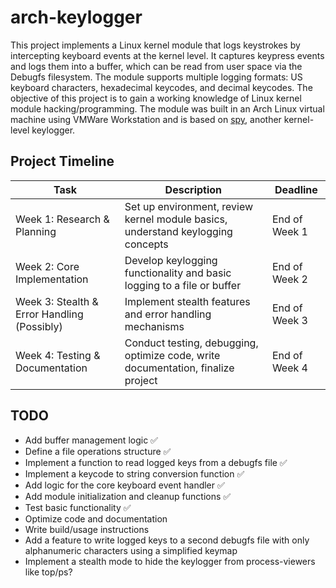 # arch-keylogger
This project implements a Linux kernel module that logs keystrokes by intercepting keyboard events at the kernel level. It captures keypress events and logs them into a buffer, which can be read from user space via the Debugfs filesystem. The module supports multiple logging formats: US keyboard characters, hexadecimal keycodes, and decimal keycodes.
The objective of this project is to gain a working knowledge of Linux kernel module hacking/programming. The module was built in an Arch Linux virtual machine using VMWare Workstation and is based on [spy](https://github.com/jarun/spy), another kernel-level keylogger.

## Project Timeline

| Task                         | Description                                                                  | Deadline       |
|------------------------------|-----------------------------------------------------------------------------|----------------|
| Week 1: Research & Planning  | Set up environment, review kernel module basics, understand keylogging concepts | End of Week 1 |
| Week 2: Core Implementation  | Develop keylogging functionality and basic logging to a file or buffer          | End of Week 2 |
| Week 3: Stealth & Error Handling (Possibly) | Implement stealth features and error handling mechanisms         | End of Week 3 |
| Week 4: Testing & Documentation | Conduct testing, debugging, optimize code, write documentation, finalize project | End of Week 4 |

## TODO
- Add buffer management logic ✅
- Define a file operations structure ✅
- Implement a function to read logged keys from a debugfs file ✅
- Implement a keycode to string conversion function ✅
- Add logic for the core keyboard event handler ✅
- Add module initialization and cleanup functions ✅
- Test basic functionality ✅
- Optimize code and documentation
- Write build/usage instructions
- Add a feature to write logged keys to a second debugfs file with only alphanumeric characters using a simplified keymap
- Implement a stealth mode to hide the keylogger from process-viewers like top/ps?

